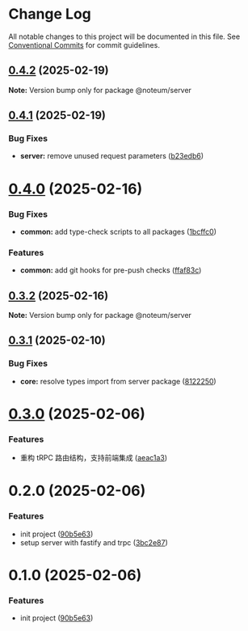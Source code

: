 # Change Log

All notable changes to this project will be documented in this file.
See [Conventional Commits](https://conventionalcommits.org) for commit guidelines.

## [0.4.2](https://github.com/ycc-im/noteum/compare/@noteum/server@0.4.1...@noteum/server@0.4.2) (2025-02-19)

**Note:** Version bump only for package @noteum/server





## [0.4.1](https://github.com/ycc-im/noteum/compare/@noteum/server@0.4.0...@noteum/server@0.4.1) (2025-02-19)


### Bug Fixes

* **server:** remove unused request parameters ([b23edb6](https://github.com/ycc-im/noteum/commit/b23edb6e76ee33ac50c96e1b6b893d5ef9f32dbb))





# [0.4.0](https://github.com/ycc-im/noteum/compare/@noteum/server@0.3.2...@noteum/server@0.4.0) (2025-02-16)


### Bug Fixes

* **common:** add type-check scripts to all packages ([1bcffc0](https://github.com/ycc-im/noteum/commit/1bcffc0c881a9a02bf07672c27535bc12d54af74))


### Features

* **common:** add git hooks for pre-push checks ([ffaf83c](https://github.com/ycc-im/noteum/commit/ffaf83c88585a2b5b4190fce337e4041f1142f3d))





## [0.3.2](https://github.com/ycc-im/noteum/compare/@noteum/server@0.3.1...@noteum/server@0.3.2) (2025-02-16)

**Note:** Version bump only for package @noteum/server





## [0.3.1](https://github.com/ycc-im/noteum/compare/@noteum/server@0.3.0...@noteum/server@0.3.1) (2025-02-10)


### Bug Fixes

* **core:** resolve types import from server package ([8122250](https://github.com/ycc-im/noteum/commit/81222508a374b1e093b4d1a6e668bbc4b468adde))





# [0.3.0](https://github.com/ycc-im/noteum/compare/@noteum/server@0.2.0...@noteum/server@0.3.0) (2025-02-06)


### Features

* 重构 tRPC 路由结构，支持前端集成 ([aeac1a3](https://github.com/ycc-im/noteum/commit/aeac1a3774c9de08c5bcca0948dc1a07b1610962))





# 0.2.0 (2025-02-06)


### Features

* init project ([90b5e63](https://github.com/ycc-im/noteum/commit/90b5e630a06dd95c9ef1bbeda9db1b880eef1640))
* setup server with fastify and trpc ([3bc2e87](https://github.com/ycc-im/noteum/commit/3bc2e87fbab9b5d889c6f53f8c2904a91aa2280b))





# 0.1.0 (2025-02-06)


### Features

* init project ([90b5e63](https://github.com/ycc-im/noteum/commit/90b5e630a06dd95c9ef1bbeda9db1b880eef1640))
